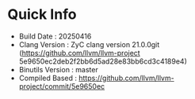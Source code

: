 # Quick Info
* Build Date : 20250416
* Clang Version : ZyC clang version 21.0.0git (https://github.com/llvm/llvm-project 5e9650ec2deb2f2bb6d5ad28e83bb6cd3c4189e4)
* Binutils Version : master
* Compiled Based : https://github.com/llvm/llvm-project/commit/5e9650ec

